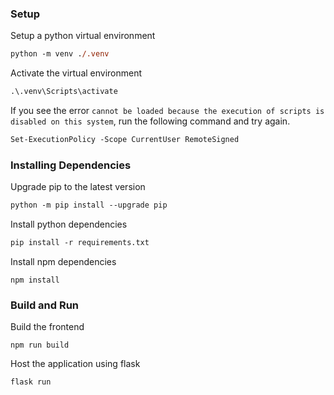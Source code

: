 ### Setup

Setup a python virtual environment
```ps
python -m venv ./.venv
```

Activate the virtual environment
```ps
.\.venv\Scripts\activate
```

If you see the error `cannot be loaded because the execution of scripts is disabled on this system`, run the following command and try again.
```ps
Set-ExecutionPolicy -Scope CurrentUser RemoteSigned
```

### Installing Dependencies

Upgrade pip to the latest version
```ps
python -m pip install --upgrade pip
```

Install python dependencies
```ps
pip install -r requirements.txt
```

Install npm dependencies
```
npm install
```


### Build and Run

Build the frontend
```
npm run build
```

Host the application using flask
```
flask run
```
